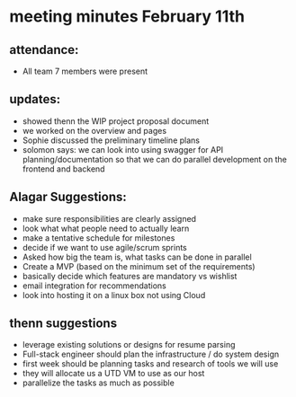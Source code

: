 ﻿# meeting minutes February 11th


## attendance:
* All team 7 members were present






## updates: 
- showed thenn the WIP project proposal document
- we worked on the overview and pages
- Sophie discussed the preliminary timeline plans
- solomon says: we can look into using swagger for API planning/documentation so that we can do parallel development on the frontend and backend






## Alagar Suggestions:
- make sure responsibilities are clearly assigned
- look what what people need to actually learn
- make a tentative schedule for milestones
- decide if we want to use agile/scrum sprints 
- Asked how big the team is, what tasks can be done in parallel 
- Create a MVP (based on the minimum set of the requirements)
- basically decide which features are mandatory vs wishlist
- email integration for recommendations
- look into hosting it on a linux box not using Cloud


## thenn suggestions
- leverage existing solutions or designs for resume parsing
- Full-stack engineer should plan the infrastructure / do system design
- first week should be planning tasks and research of tools we will use
- they will allocate us a UTD VM to use as our host
- parallelize the tasks as much as possible